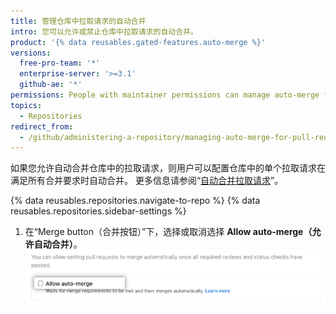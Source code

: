```yaml
---
title: 管理仓库中拉取请求的自动合并
intro: 您可以允许或禁止仓库中拉取请求的自动合并。
product: '{% data reusables.gated-features.auto-merge %}'
versions:
  free-pro-team: '*'
  enterprise-server: '>=3.1'
  github-ae: '*'
permissions: People with maintainer permissions can manage auto-merge for pull requests in a repository.
topics:
  - Repositories
redirect_from:
  - /github/administering-a-repository/managing-auto-merge-for-pull-requests-in-your-repository
---
```

如果您允许自动合并仓库中的拉取请求，则用户可以配置仓库中的单个拉取请求在满足所有合并要求时自动合并。 更多信息请参阅“[自动合并拉取请求](/github/collaborating-with-issues-and-pull-requests/automatically-merging-a-pull-request)”。

{% data reusables.repositories.navigate-to-repo %}
{% data reusables.repositories.sidebar-settings %}
1. 在“Merge button（合并按钮）”下，选择或取消选择 **Allow auto-merge（允许自动合并）**。 ![允许或禁止自动合并的复选框](/assets/images/help/pull_requests/allow-auto-merge-checkbox.png)
